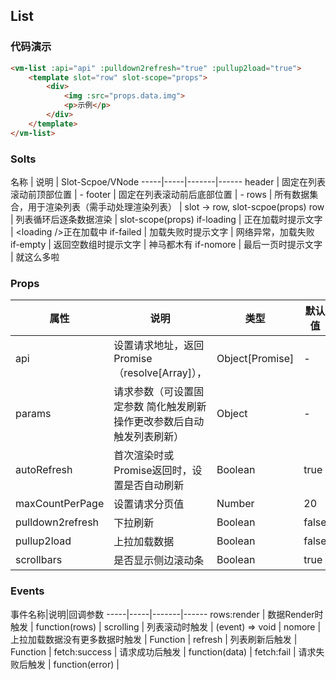 ## List

### 代码演示

```html
<vm-list :api="api" :pulldown2refresh="true" :pullup2load="true">
    <template slot="row" slot-scope="props">
        <div>
            <img :src="props.data.img">
            <p>示例</p>
        </div>
    </template>
</vm-list>
```  

### Solts
名称 | 说明 | Slot-Scpoe/VNode
-----|-----|-------|------
header | 固定在列表滚动前顶部位置 | -
footer | 固定在列表滚动前后底部位置 | -
rows | 所有数据集合，用于渲染列表（需手动处理渲染列表） | slot -> row, slot-scpoe(props)
row | 列表循环后逐条数据渲染 | slot-scope(props)
if-loading | 正在加载时提示文字 | <loading \/\>正在加载中
if-failed | 加载失败时提示文字 | 网络异常，加载失败
if-empty | 返回空数组时提示文字 | 神马都木有
if-nomore | 最后一页时提示文字 | 就这么多啦

### Props
属性 | 说明 | 类型 | 默认值
-----|-----|-------|------
api | 设置请求地址，返回Promise（resolve[Array]）， | Object[Promise] | -
params | 请求参数（可设置固定参数 简化触发刷新操作更改参数后自动触发列表刷新） | Object | -
autoRefresh | 首次渲染时或Promise返回时，设置是否自动刷新 | Boolean | true
maxCountPerPage | 设置请求分页值 | Number | 20
pulldown2refresh | 下拉刷新 | Boolean | false
pullup2load | 上拉加载数据 | Boolean | false
scrollbars | 是否显示侧边滚动条 | Boolean | true

### Events
事件名称|说明|回调参数
-----|-----|-------|------
rows:render | 数据Render时触发 | function(rows) |
scrolling | 列表滚动时触发 | (event) => void |
nomore | 上拉加载数据没有更多数据时触发 | Function |
refresh | 列表刷新后触发 | Function |
fetch:success | 请求成功后触发 | function(data) |
fetch:fail | 请求失败后触发 | function(error) |
